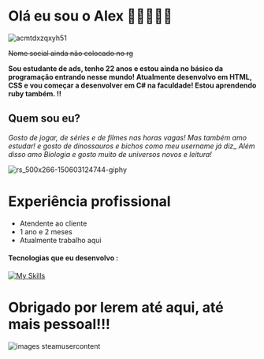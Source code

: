 # Olá eu sou o Alex 🦇🦇🦇🦇🦇


![acmtdxzqxyh51](https://github.com/user-attachments/assets/e8695bcd-a3d6-41fc-ad20-484ab9d4573d)





~~Nome social ainda não colocado no rg~~

**Sou estudante de ads, tenho 22 anos e estou ainda no básico da programação entrando nesse mundo! Atualmente desenvolvo em HTML, CSS e vou começar a desenvolver em C# na faculdade! Estou aprendendo ruby também. !!**



## Quem sou eu?

_Gosto de jogar, de séries e de filmes nas horas vagas! Mas também amo estudar! e gosto de dinossauros e bichos como meu username já diz__
_Além disso amo Biologia e gosto muito de universos novos e leitura!_

![rs_500x266-150603124744-giphy](https://github.com/user-attachments/assets/1bc66362-7e95-43bd-8c5e-90ef3583e37c)




# Experiência profissional
<ul>
  <li>Atendente ao cliente </li>
  <li>1 ano e 2 meses</li>
  <li>Atualmente trabalho aqui</li>



 
</ul>

#### Tecnologias que eu desenvolvo :
[![My Skills](https://skillicons.dev/icons?i=js,html,css,devto)](https://skillicons.dev)


# Obrigado por lerem até aqui, até mais pessoal!!! 
![images steamusercontent](https://github.com/user-attachments/assets/04d3b2ea-f8bd-4957-a84f-1f3157b67231)
